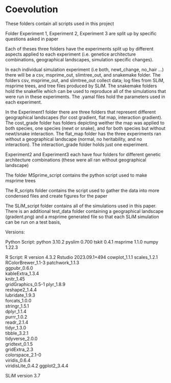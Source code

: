 # Coevolution

These folders contain all scripts used in this project

Folder Experiment 1, Experiment 2, Experiment 3 are split up by specific questions asked 
in paper

Each of theses three folders have the experiments split up by different aspects applied 
to each experiment (i.e. genetice architecture combinations, geographical landscapes, 
simulation specific changes).

In each individual simulation experiment (i.e both, newt_change, no_hair ...) there will 
be a csv, msprime_out, slimtree_out, and snakemake folder. The folders csv, msprime_out, 
and slimtree_out collect data; log files from SLiM, msprime trees, and tree files 
produced by SLiM. The snakemake folders hold the snakefile which can be used to reproduce 
all of the simulations that were run in these experiments. The .yamal files hold the 
parameters used in each experiment.

In the Experiment1 folder there are three folders that represent different geographical 
landscapes (for cost gradient, flat map, interaction gradient). The cost_grade folder has 
folders depicting weither the map was applied to both species, one species 
(newt or snake), and for both species but without newt/snake interaction. The flat_map 
folder has the three experiments ran without a geographical landscape (normal, no 
heritability, and no interaction). The interaction_grade folder holds just one experiment. 

Experiment2 and Experiment3 each have four folders for different genetic 
architecture combinations (these were all ran without geographical landscape)

The folder MSprime_script contains the python script used to make msprime trees

The R_scripts folder contains the script used to gather the data into more condensed 
files and create figures for the paper

The SLiM_script folder contains all of the simulations used in this paper. There is an 
additional test_data folder containing a geographical landscape (gradent.png) and a 
msprime generated file so that each SLiM simulation can be run on a test basis,

Versions:

Python Script:
python 3.10.2
pyslim 0.700
tskit 0.4.1
msprime 1.1.0
numpy 1.22.3

R Script:
R version 4.3.2
Rstudio 2023.09.1+494
cowplot_1.1.1
scales_1.2.1
RColorBrewer_1.1-3
patchwork_1.1.3   
ggpubr_0.6.0       
kableExtra_1.3.4   
knitr_1.45         
gridGraphics_0.5-1
plyr_1.8.9         
reshape2_1.4.4     
lubridate_1.9.3    
forcats_1.0.0     
stringr_1.5.1      
dplyr_1.1.4        
purrr_1.0.2        
readr_2.1.4       
tidyr_1.3.0        
tibble_3.2.1       
tidyverse_2.0.0    
gridtext_0.1.5    
gridExtra_2.3      
colorspace_2.1-0   
viridis_0.6.4      
viridisLite_0.4.2
ggplot2_3.4.4 

SLiM version 3.7
 
